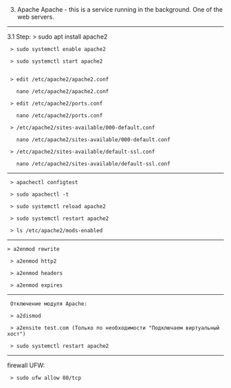 
## ################################################################
3. Apache
Apache - this is a service running in the background. One of the web servers. 

---------------------------------------------------------------------------------
   3.1 Step:
	 > sudo apt install apache2
  
	 > sudo systemctl enable apache2
  
	 > sudo systemctl start apache2
  
	 
	 > edit /etc/apache2/apache2.conf
  
	   nano /etc/apache2/apache2.conf
	   
	 > edit /etc/apache2/ports.conf
  
	   nano /etc/apache2/ports.conf
	   	 
	 > /etc/apache2/sites-available/000-default.conf
  
	   nano /etc/apache2/sites-available/000-default.conf
	   
	 > /etc/apache2/sites-available/default-ssl.conf
  
	   nano /etc/apache2/sites-available/default-ssl.conf   

---------------------------------------------------------------------------------
	 > apachectl configtest
  
	 > sudo apachectl -t
  
	 > sudo systemctl reload apache2
  
	 > sudo systemctl restart apache2
  
	 > ls /etc/apache2/mods-enabled
  
---------------------------------------------------------------------------------

   	> a2enmod rewrite
   
	 > a2enmod http2
   
	 > a2enmod headers
   
	 > a2enmod expires
  

---------------------------------------------------------------------------------
	 Отключение модуля Apache:

	 > a2dismod 
	 
	 > a2ensite test.com (Только по необходимости "Подключаем виртуальный хост")
  
	 > sudo systemctl restart apache2
  

---------------------------------------------------------------------------------
   firewall UFW:
   
     > sudo ufw allow 80/tcp
